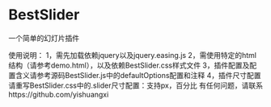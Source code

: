 # BestSlider
一个简单的幻灯片插件

使用说明：
1，需先加载依赖jquery以及jquery.easing.js
2，需使用特定的html结构（请参考demo.html），以及依赖BestSlider.css样式文件
3，插件配置及配置含义请参考源码BestSlider.js中的defaultOptions配置和注释
4，插件尺寸配置请重写BestSlider.css中的.slider尺寸配置：支持px，百分比
有任何问题，请联系https://github.com/yishuangxi